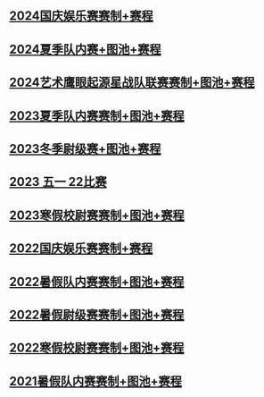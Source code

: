 ## [2024国庆娱乐赛赛制+赛程](https://docs.qq.com/sheet/DQ1ZNbUZmcmNLS0Fv?tab=BB08J2)


## [2024夏季队内赛+图池+赛程](https://docs.qq.com/sheet/DQ0xXWVR0Slp4eG12?tab=BB08J2)


## [2024艺术鹰眼起源星战队联赛赛制+图池+赛程](https://docs.qq.com/sheet/DQ294Tnp1ZFdhdE5Z?nojump=1&tab=BB08J2)


## [2023夏季队内赛赛制+图池+赛程](https://docs.qq.com/sheet/DQ3N3UVNEYW1paXRz?tab=BB08J2)



## [2023冬季尉级赛+图池+赛程](https://docs.qq.com/sheet/DQ1Vmd3Rva3V6Wk5W?nojump=1&tab=BB08J2)


## [2023 五一 22比赛](https://docs.qq.com/sheet/DYXdiV3dDb3Nvb2dK?ADPUBNO=27303&ADSESSION=1683416203&ADTAG=CLIENT.QQ.5971_.0&ADUIN=2577149050&tdsourcetag=s_pcqq_send_grpfile&tab=BB08J2)

## [2023寒假校尉赛赛制+图池+赛程](https://docs.qq.com/sheet/DQ3NDYldqWGd2WGZ3?tdsourcetag=s_macqq_grpfile&tab=BB08J2)


## [2022国庆娱乐赛赛制+赛程](https://docs.qq.com/sheet/DQ0hCakZJR1FxelZr?tdsourcetag=s_macqq_grpfile&tab=BB08J2)


## [2022暑假队内赛赛制+图池+赛程](https://docs.qq.com/sheet/DQ1h2T3V4QldWUUlm?tdsourcetag=s_macqq_grpfile&tab=BB08J2)


## [2022暑假尉级赛赛制+图池+赛程](https://docs.qq.com/sheet/DQ1p0T0RmR1BNSURP?tdsourcetag=s_macqq_grpfile&tab=BB08J2)

## [2022寒假校尉赛赛制+图池+赛程](https://docs.qq.com/sheet/DQ0dKbUtYcm1ldllm?tdsourcetag=s_macqq_grpfile&tab=BB08J2)


## [2021暑假队内赛赛制+图池+赛程](https://docs.qq.com/sheet/DSFVmTnRMSGFIVk96?tdsourcetag=s_macqq_grpfile&tab=BB08J2)